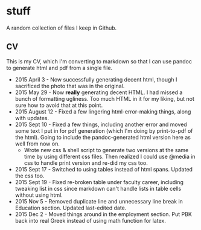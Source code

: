 # stuff
A random collection of files I keep in Github.

## CV
This is my CV, which I'm converting to markdown so that I can use pandoc to generate html and pdf from a single file.

- 2015 April 3 - Now successfully generating decent html, though I sacrificed the photo that was in the original.
- 2015 May 29 - Now **really** generating decent HTML. I had missed a bunch of formatting ugliness. Too much HTML in it for my liking, but not sure how to avoid that at this point.
- 2015 August 12 - Fixed a few lingering html-error-making things, along with updates.
- 2015 Sept 10 - Fixed a few things, including another error and moved some text I put in for pdf generation (which I'm doing by print-to-pdf of the html). Going to include the pandoc-generated html version here as well from now on.
    - Wrote new css & shell script to generate two versions at the same time by using different css files. Then realized I could use @media in css to handle print version and re-did my css too.
- 2015 Sept 17 - Switched to using tables instead of html spans. Updated the css too.
- 2015 Sept 19 - Fixed re-broken table under faculty career, including tweaking list in css since markdown can't handle lists in table cells without using html.
- 2015 Nov 5 - Removed duplicate line and unnecessary line break in Education section. Updated last-edited date.
- 2015 Dec 2 - Moved things around in the employment section. Put PBK back into real Greek instead of using math function for latex.
